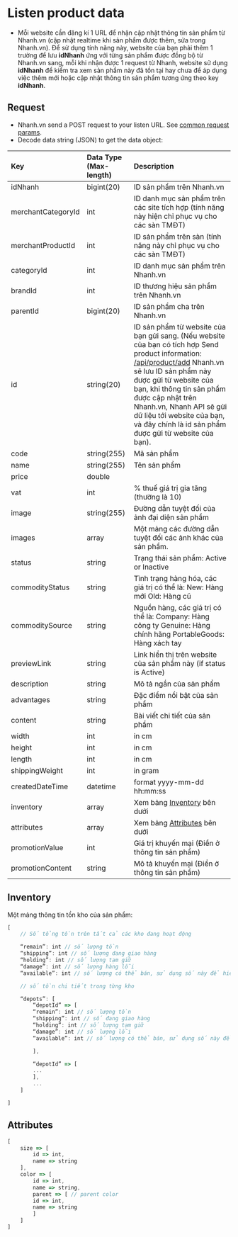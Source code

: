 # Listen product data

* Mỗi website cần đăng kí 1 URL để nhận cập nhật thông tin sản phẩm từ Nhanh.vn \(cập nhật realtime khi sản phẩm được thêm, sửa trong Nhanh.vn\). Để sử dụng tính năng này, website của bạn phải thêm 1 trường để lưu **idNhanh** ứng với từng sản phẩm được đồng bộ từ Nhanh.vn sang, mỗi khi nhận được 1 request từ Nhanh, website sử dụng **idNhanh** để kiểm tra xem sản phẩm này đã tồn tại hay chưa để áp dụng việc thêm mới hoặc cập nhật thông tin sản phẩm tương ứng theo key **idNhanh**.

## Request

* Nhanh.vn send a POST request to your listen URL. See [common request params](../getting-started/api.md#request).
* Decode data string \(JSON\) to get the data object:

| Key | Data Type \(Max-length\) | Description |
| :--- | :--- | :--- |
| idNhanh | bigint\(20\) | ID sản phẩm trên Nhanh.vn |
| merchantCategoryId | int | ID danh mục sản phẩm trên các site tích hợp \(tính năng này hiện chỉ phục vụ cho các sàn TMĐT\) |
| merchantProductId | int | ID sản phẩm trên sàn \(tính năng này chỉ phục vụ cho các sàn TMĐT\) |
| categoryId | int | ID danh mục sản phẩm trên Nhanh.vn |
| brandId | int | ID thương hiệu sản phẩm trên Nhanh.vn |
| parentId | bigint\(20\) | ID sản phẩm cha trên Nhanh.vn |
| id | string\(20\) | ID sản phẩm từ website của bạn gửi sang. \(Nếu website của bạn có tích hợp Send product information: [/api/product/add](../send-data-to-nhanh.vn/add-1.md) Nhanh.vn sẽ lưu ID sản phẩm này được gửi từ website của bạn, khi thông tin sản phẩm được cập nhật trên Nhanh.vn, Nhanh API sẽ gửi dữ liệu tới website của bạn, và đây chính là id sản phẩm được gửi từ website của bạn\). |
| code | string\(255\) | Mã sản phẩm |
| name | string\(255\) | Tên sản phẩm |
| price | double |  |
| vat | int | % thuế giá trị gia tăng \(thường là 10\) |
| image | string\(255\) | Đường dẫn tuyệt đối của ảnh đại diện sản phẩm |
| images | array | Một mảng các đường dẫn tuyệt đối các ảnh khác của sản phẩm. |
| status | string | Trạng thái sản phẩm: Active or Inactive |
| commodityStatus | string | Tình trạng hàng hóa, các giá trị có thể là: New: Hàng mới Old: Hàng cũ |
| commoditySource | string | Nguồn hàng, các giá trị có thể là: Company: Hàng công ty Genuine: Hàng chính hãng PortableGoods: Hàng xách tay |
| previewLink | string | Link hiển thị trên website của sản phẩm này \(if status is Active\) |
| description | string | Mô tả ngắn của sản phẩm |
| advantages | string | Đặc điểm nổi bật của sản phẩm |
| content | string | Bài viết chi tiết của sản phẩm |
| width | int | in cm |
| height | int | in cm |
| length | int | in cm |
| shippingWeight | int | in gram |
| createdDateTime | datetime | format yyyy-mm-dd hh:mm:ss |
| inventory | array | Xem bảng [Inventory](listen-1.md#inventory) bên dưới |
| attributes | array | Xem bảng [Attributes](listen-1.md#attributes) bên dưới |
| promotionValue | int | Giá trị khuyến mại \(Điền ở thông tin sản phẩm\) |
| promotionContent | string | Mô tả khuyến mại \(Điền ở thông tin sản phẩm\) |

## Inventory

Một mảng thông tin tồn kho của sản phẩm:

```javascript
[
    // Số tổng tồn trên tất cả các kho đang hoạt động

    “remain”: int // số lượng tồn
    “shipping”: int // số lượng đang giao hàng
    “holding”: int // số lượng tạm giữ
    “damage”: int // số lượng hàng lỗi
    “available”: int // số lượng có thể bán, sử dụng số này để hiển thị số tồn trên website hoặc chặn việc đặt các sản phẩm hết hàng.

    // số tồn chi tiết trong từng kho

    “depots”: [
        “depotId” => [
        “remain”: int // số lượng tồn
        “shipping”: int // số đang giao hàng
        “holding”: int // số lượng tạm giữ
        “damage”: int // số lượng lỗi
        “available”: int // số lượng có thể bán, sử dụng số này để hiển thị số tồn trên website hoặc chặn việc đặt các sản phẩm hết hàng.

        ],

        “depotId” => [
        ...
        ],
        ...
    ]

]
```

## Attributes

```javascript
[
    size => [
        id => int,
        name => string
    ],
    color => [
        id => int,
        name => string,
        parent => [ // parent color
        id => int,
        name => string
        ]
    ]
]
```

